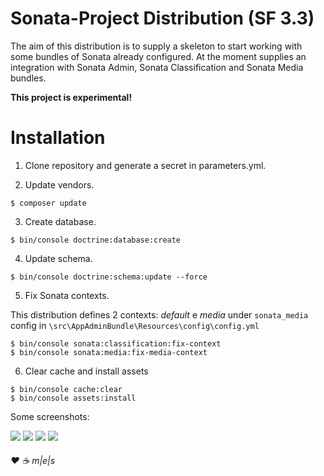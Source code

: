 Sonata-Project Distribution (SF 3.3)
====================================

The aim of this distribution is to supply a skeleton to start working with some bundles
of Sonata already configured.
At the moment supplies an integration with Sonata Admin, Sonata Classification and
Sonata Media bundles.

**This project is experimental!**

Installation
============

1. Clone repository and generate a secret in parameters.yml.

2. Update vendors.
```
$ composer update
```

3. Create database.
```
$ bin/console doctrine:database:create
```

4. Update schema.
```
$ bin/console doctrine:schema:update --force
```

5. Fix Sonata contexts.

This distribution defines 2 contexts: _default_ e _media_ under `sonata_media` config
in `\src\AppAdminBundle\Resources\config\config.yml`
```
$ bin/console sonata:classification:fix-context
$ bin/console sonata:media:fix-media-context
```

6. Clear cache and install assets
```
$ bin/console cache:clear
$ bin/console assets:install
```

Some screenshots:

<img src="http://www.multimediaexperiencestudio.it/github/sonata-distribution/screen_01.png" />
<img src="http://www.multimediaexperiencestudio.it/github/sonata-distribution/screen_02.png" />
<img src="http://www.multimediaexperiencestudio.it/github/sonata-distribution/screen_03.png" />
<img src="http://www.multimediaexperiencestudio.it/github/sonata-distribution/screen_04.png" />


###### ♥ ☕ m|e|s
